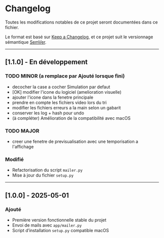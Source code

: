 # Changelog

Toutes les modifications notables de ce projet seront documentées dans ce fichier.

Le format est basé sur [Keep a Changelog](https://keepachangelog.com/fr/1.0.0/), et ce projet suit le versionnage sémantique [SemVer](https://semver.org/lang/fr/).

---

## [1.1.0] - En développement

### TODO MINOR (a remplace par Ajouté lorsque fini)
- decocher la case a cocher Simulation par defaut
- [OK] modifier l'icone du logiciel (amelioration visuelle)
- ajouter l'icone dans la fenetre principale
- prendre en compte les fichiers video lors du tri
- modifier les fichiers erreurs a la main selon un gabarit
- conserver les log + hash pour undo
- (à compléter) Amélioration de la compatibilité avec macOS

### TODO MAJOR 
- creer une fenetre de previsualisation avec une temporisation a l'affichage

### Modifié
- Refactorisation du script `mailer.py`
- Mise à jour du fichier `setup.py`

---

## [1.0.0] - 2025-05-01

### Ajouté
- Première version fonctionnelle stable du projet
- Envoi de mails avec `app/mailer.py`
- Script d’installation `setup.py` compatible macOS
